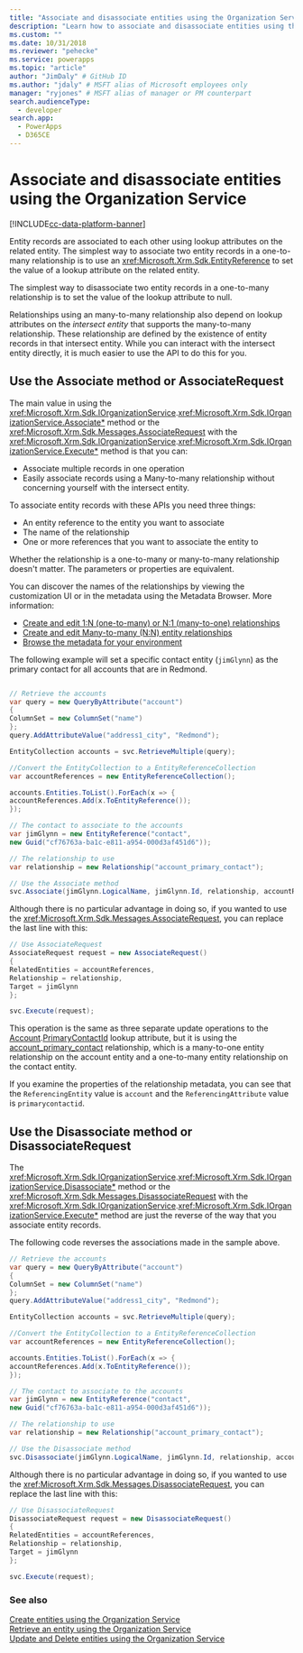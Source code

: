 ```yaml
---
title: "Associate and disassociate entities using the Organization Service (Common Data Service) | Microsoft Docs" # Intent and product brand in a unique string of 43-59 chars including spaces
description: "Learn how to associate and disassociate entities using the Organization Service" # 115-145 characters including spaces. This abstract displays in the search result.
ms.custom: ""
ms.date: 10/31/2018
ms.reviewer: "pehecke"
ms.service: powerapps
ms.topic: "article"
author: "JimDaly" # GitHub ID
ms.author: "jdaly" # MSFT alias of Microsoft employees only
manager: "ryjones" # MSFT alias of manager or PM counterpart
search.audienceType: 
  - developer
search.app: 
  - PowerApps
  - D365CE
---
```

# Associate and disassociate entities using the Organization Service

[!INCLUDE[cc-data-platform-banner](../../../includes/cc-data-platform-banner.md)]

Entity records are associated to each other using lookup attributes on the related entity. The simplest way to associate two entity records in a one-to-many relationship is to use an <xref:Microsoft.Xrm.Sdk.EntityReference> to set the value of a lookup attribute on the related entity.

The simplest way to disassociate two entity records in a one-to-many relationship is to set the value of the lookup attribute to null.

Relationships using an many-to-many relationship also depend on lookup attributes on the *intersect entity* that supports the many-to-many relationship. These relationship are defined by the existence of entity records in that intersect entity. While you can interact with the intersect entity directly, it is much easier to use the API to do this for you.

## Use the Associate method or AssociateRequest

The main value in using the <xref:Microsoft.Xrm.Sdk.IOrganizationService>.<xref:Microsoft.Xrm.Sdk.IOrganizationService.Associate*> method or the <xref:Microsoft.Xrm.Sdk.Messages.AssociateRequest> with the <xref:Microsoft.Xrm.Sdk.IOrganizationService>.<xref:Microsoft.Xrm.Sdk.IOrganizationService.Execute*> method is that you can:

- Associate multiple records in one operation
- Easily associate records using a Many-to-many relationship without concerning yourself with the intersect entity.

To associate entity records with these APIs you need three things:

- An entity reference to the entity you want to associate
- The name of the relationship
- One or more references that you want to associate the entity to

Whether the relationship is a one-to-many or many-to-many relationship doesn't matter. The parameters or properties are equivalent.

You can discover the names of the relationships by viewing the customization UI or in the metadata using the Metadata Browser. 
More information: 

- [Create and edit 1:N (one-to-many) or N:1 (many-to-one) relationships](../../../maker/common-data-service/create-edit-1n-relationships.md)
- [Create and edit Many-to-many (N:N) entity relationships](../../../maker/common-data-service/create-edit-nn-relationships.md)
- [Browse the metadata for your environment](../browse-your-metadata.md)

The following example will set a specific contact entity (`jimGlynn`) as the primary contact for all accounts that are in Redmond.


```csharp

// Retrieve the accounts
var query = new QueryByAttribute("account")
{
ColumnSet = new ColumnSet("name")
};
query.AddAttributeValue("address1_city", "Redmond");

EntityCollection accounts = svc.RetrieveMultiple(query);

//Convert the EntityCollection to a EntityReferenceCollection
var accountReferences = new EntityReferenceCollection();

accounts.Entities.ToList().ForEach(x => {
accountReferences.Add(x.ToEntityReference());
});

// The contact to associate to the accounts
var jimGlynn = new EntityReference("contact", 
new Guid("cf76763a-ba1c-e811-a954-000d3af451d6"));

// The relationship to use
var relationship = new Relationship("account_primary_contact");

// Use the Associate method
svc.Associate(jimGlynn.LogicalName, jimGlynn.Id, relationship, accountReferences);
```
Although there is no particular advantage in doing so, if you wanted to use the <xref:Microsoft.Xrm.Sdk.Messages.AssociateRequest>, you can replace the last line with this:


```csharp
// Use AssociateRequest
AssociateRequest request = new AssociateRequest()
{
RelatedEntities = accountReferences,
Relationship = relationship,
Target = jimGlynn
};

svc.Execute(request);
```

This operation is the same as three separate update operations to the [Account](../reference/entities/account.md).[PrimaryContactId](../reference/entities/account.md#BKMK_PrimaryContactId) lookup attribute, but it is using the [account_primary_contact](../reference/entities/contact.md#BKMK_account_primary_contact) relationship, which is a many-to-one entity relationship on the account entity and a one-to-many entity relationship on the contact entity.

If you examine the properties of the relationship metadata, you can see that the `ReferencingEntity` value is `account` and the `ReferencingAttribute` value is `primarycontactid`.


## Use the Disassociate method or DisassociateRequest

The <xref:Microsoft.Xrm.Sdk.IOrganizationService>.<xref:Microsoft.Xrm.Sdk.IOrganizationService.Disassociate*> method or the <xref:Microsoft.Xrm.Sdk.Messages.DisassociateRequest> with the <xref:Microsoft.Xrm.Sdk.IOrganizationService>.<xref:Microsoft.Xrm.Sdk.IOrganizationService.Execute*> method are just the reverse of the way that you associate entity records.

The following code reverses the associations made in the sample above.


```csharp
// Retrieve the accounts
var query = new QueryByAttribute("account")
{
ColumnSet = new ColumnSet("name")
};
query.AddAttributeValue("address1_city", "Redmond");

EntityCollection accounts = svc.RetrieveMultiple(query);

//Convert the EntityCollection to a EntityReferenceCollection
var accountReferences = new EntityReferenceCollection();

accounts.Entities.ToList().ForEach(x => {
accountReferences.Add(x.ToEntityReference());
});

// The contact to associate to the accounts
var jimGlynn = new EntityReference("contact", 
new Guid("cf76763a-ba1c-e811-a954-000d3af451d6"));

// The relationship to use
var relationship = new Relationship("account_primary_contact");

// Use the Disassociate method
svc.Disassociate(jimGlynn.LogicalName, jimGlynn.Id, relationship, accountReferences);
```
Although there is no particular advantage in doing so, if you wanted to use the <xref:Microsoft.Xrm.Sdk.Messages.DisassociateRequest>, you can replace the last line with this:

```csharp
// Use DisassociateRequest
DisassociateRequest request = new DisassociateRequest()
{
RelatedEntities = accountReferences,
Relationship = relationship,
Target = jimGlynn
};

svc.Execute(request);
```

### See also

[Create entities using the Organization Service](entity-operations-create.md)<br />
[Retrieve an entity using the Organization Service](entity-operations-retrieve.md)<br />
[Update and Delete entities using the Organization Service](entity-operations-update-delete.md)<br />

